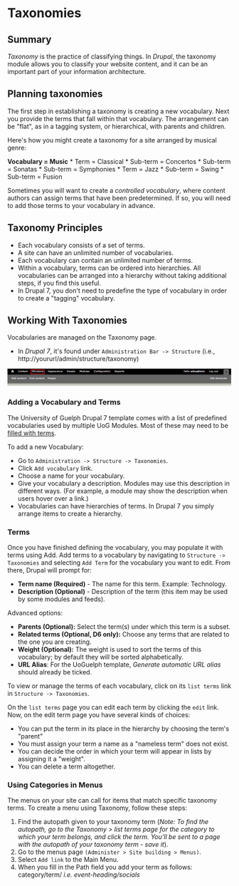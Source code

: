 # Taxonomies
## Summary
*Taxonomy* is the practice of classifying things. In *Drupal*, the taxonomy module allows you to classify your website content, and it can be an important part of your information architecture.

## Planning taxonomies
The first step in establishing a taxonomy is creating a new vocabulary. Next you provide the terms that fall within that vocabulary. The arrangement can be "flat", as in a tagging system, or hierarchical, with parents and children.

Here's how you might create a taxonomy for a site arranged by musical genre:

**Vocabulary = Music**
    * Term = Classical
        * Sub-term = Concertos
        * Sub-term = Sonatas
        * Sub-term = Symphonies
    * Term = Jazz
        * Sub-term = Swing
        * Sub-term = Fusion

Sometimes you will want to create a *controlled vocabulary*, where content authors can assign terms that have been predetermined. If so, you will need to add those terms to your vocabulary in advance.

## Taxonomy Principles
* Each vocabulary consists of a set of terms.
* A site can have an unlimited number of vocabularies.
* Each vocabulary can contain an unlimited number of terms.
* Within a vocabulary, terms can be ordered into hierarchies. All vocabularies can be arranged into a hierarchy without taking additional steps, if you find this useful.
* In Drupal 7, you don't need to predefine the type of vocabulary in order to create a "tagging" vocabulary.

## Working With Taxonomies
Vocabularies are managed on the Taxonomy page.
* In *Drupal 7*, it's found under `Administration Bar -> Structure` (i.e., http://yoururl/admin/structure/taxonomy)

![Administration Menu Bar with Structure selected.](images/ambs.png)

### Adding a Vocabulary and Terms
The University of Guelph Drupal 7 template comes with a list of predefined vocabularies used by multiple UoG Modules. Most of these may need to be [filled with terms](taxonomies.md#terms).

To add a new Vocabulary:
* Go to `Administration -> Structure -> Taxonomies`.
* Click `Add vocabulary` link.
* Choose a name for your vocabulary.
* Give your vocabulary a description. Modules may use this description in different ways. (For example, a module may show the description when users hover over a link.)
* Vocabularies can have hierarchies of terms. In Drupal 7 you simply arrange items to create a hierarchy.

### Terms
Once you have finished defining the vocabulary, you may populate it with terms using Add. Add terms to a vocabulary by navigating to `Structure -> Taxonomies` and selecting `Add Term` for the vocabulary you want to edit. From there, Drupal will prompt for:

* **Term name (Required)** - The name for this term. Example: Technology.
* **Description (Optional)** - Description of the term (this item may be used by some modules and feeds).

Advanced options:

* **Parents (Optional):** Select the term(s) under which this term is a subset.
* **Related terms (Optional, D6 only):** Choose any terms that are related to the one you are creating.
* **Weight (Optional):** The weight is used to sort the terms of this vocabulary; by default they will be sorted alphabetically.
* **URL Alias**: For the UoGuelph template, *Generate automatic URL alias* should already be ticked.

To view or manage the terms of each vocabulary, click on its `list terms` link in `Structure -> Taxonomies`.

On the `list terms` page you can edit each term by clicking the `edit` link. Now, on the edit term page you have several kinds of choices:
* You can put the term in its place in the hierarchy by choosing the term's "parent"
* You must assign your term a name as a "nameless term" does not exist.
* You can decide the order in which your term will appear in lists by assigning it a "weight".
* You can delete a term altogether.


### Using Categories in Menus

The menus on your site can call for items that match specific taxonomy terms. To create a menu using Taxonomy, follow these steps:

1. Find the autopath given to your taxonomy term (*Note: To find the autopath, go to the Taxonomy > list terms page for the category to which your term belongs, and click the term. You'll be sent to a page with the autopath of your taxonomy term - save it*).
2. Go to the menus page `(Administer > Site building > Menus)`.
3. Select `Add link` to the Main Menu.
4. When you fill in the Path field you add your term as follows: category/term/ *i.e. event-heading/socials*
